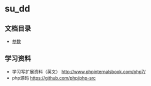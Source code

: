 # su_dd

## 文档目录
* [参数](docs/参数.md)


## 学习资料
* 学习写扩展资料（英文） http://www.phpinternalsbook.com/php7/
* php源码 https://github.com/php/php-src
